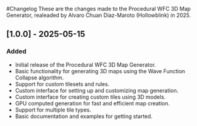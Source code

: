 #Changelog
These are the changes made to the Procedural WFC 3D Map Generator, realeaded by Alvaro Chuan Díaz-Maroto (Hollowblink) in 2025.

## [1.0.0] - 2025-05-15
### Added
- Initial release of the Procedural WFC 3D Map Generator.
- Basic functionality for generating 3D maps using the Wave Function Collapse algorithm.
- Support for custom tilesets and rules.
- Custom interface for setting up and customizing map generation.
- Custom interface for creating custom tiles using 3D models.
- GPU computed generation for fast and efficient map creation.
- Support for multiple tile types.
- Basic documentation and examples for getting started.
